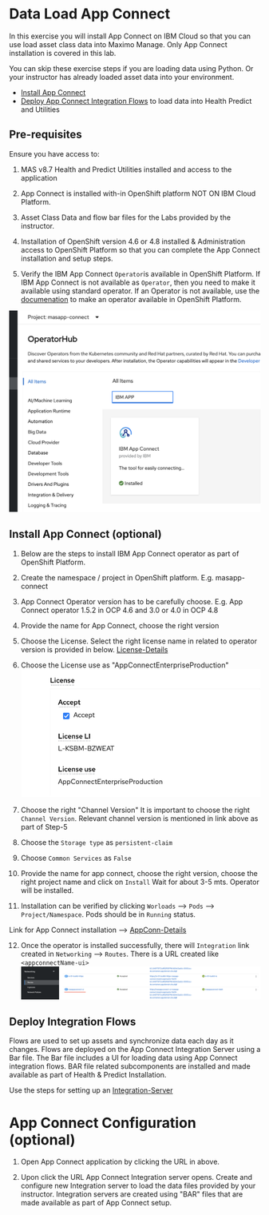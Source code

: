 # Data Load App Connect

In this exercise you will install App Connect on IBM Cloud so that you can use load asset class data into Maximo Manage.  Only App Connect installation is covered in this lab. 

You can skip these exercise steps if you are loading data using Python.  Or your instructor has already loaded asset data into your environment.

- [Install App Connect](#appconnect_install) 
- [Deploy App Connect Integration Flows](#deploy_bar) to load data into Health Predict and Utilities

## Pre-requisites

Ensure you have access to:

1. MAS v8.7 Health and Predict Utilities installed and access to the application

2. App Connect is installed with-in OpenShift platform NOT ON IBM Cloud Platform.

3. Asset Class Data and flow bar files for the Labs provided by the instructor.

4. Installation of OpenShift version 4.6 or 4.8 installed & Administration access to OpenShift Platform so that you can complete the App Connect installation and setup steps.

5. Verify the IBM App Connect `Operator`is available in OpenShift Platform.  If IBM App Connect is not available as `Operator`, then you need to make it available using standard operator.  If an Operator is not available, use the [documenation](https://www.ibm.com/docs/en/app-connect/containers_cd?topic=access-enabling-operator-catalog) to make an operator available in OpenShift Platform.


![img](img/App_Connect_Operator.png)

## Install App Connect (optional)
<a name="appconnect_install"></a>

1. Below are the steps to install IBM App Connect operator as part of OpenShift Platform.

2. Create the namespace / project in OpenShift platform. E.g. masapp-connect

3. App Connect Operator version has to be carefully choose. E.g. App Connect operator 1.5.2 in OCP 4.6 and 3.0 or 4.0 in OCP
4.8

4.  Provide the name for App Connect, choose the right version

5.  Choose the License. Select the right license name in related to operator version is provided in below. [License-Details](https://www.ibm.com/docs/en/app-connect/containers_cd?topic=resources-licensing-reference-app-connect-operator)

6.  Choose the License use as "AppConnectEnterpriseProduction"
![setup assets](img/App_Connect_License.png)

7.  Choose the right "Channel Version"
It is important to choose the right `Channel Version`. Relevant channel version is mentioned in link above as part of Step-5

8.  Choose the `Storage type` as `persistent-claim`

9.  Choose `Common Services` as `False`

10. Provide the name for app connect, choose the right version, choose the right project name and click on `Install` Wait for about 3-5 mts. Operator will be installed.

11. Installation can be verified by clicking `Worloads` --> `Pods` --> `Project/Namespace`. Pods should be in `Running` status.

Link for App Connect installation --> [AppConn-Details](https://www.ibm.com/docs/en/app-connect/containers_cd?topic=operator-installing-red-hat-openshift)

12. Once the operator is installed successfully, there will `Integration` link created in `Networking` --> `Routes`. There is a URL created like `<appconnectName-ui>`
![setup assets](img/App_Connect_Route_UI.png)

## Deploy Integration Flows 
<a name="deploy_bar"></a>

Flows are used to set up assets and synchronize data each day as it changes.   Flows are deployed on the App Connect Integration Server using a Bar file.  The Bar file includes a UI for loading data using App Connect integration flows.  BAR file related subcomponents are installed and made available as part of Health & Predict Installation.

Use the steps for setting up an [Integration-Server](https://www.ibm.com/support/pages/node/6448944)

# App Connect Configuration (optional)

1. Open App Connect application by clicking the URL in above.

2. Upon click the URL App Connect Integration server opens.  Create and configure new Integration server to load the  data files provided by your instructor. Integration servers are created using "BAR" files that are made available as part of App Connect setup.